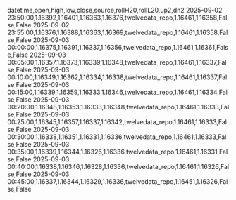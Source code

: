 datetime,open,high,low,close,source,rollH20,rollL20,up2,dn2
2025-09-02 23:50:00,1.16392,1.16401,1.16363,1.16376,twelvedata_repo,1.16461,1.16358,False,False
2025-09-02 23:55:00,1.16376,1.16388,1.16363,1.16369,twelvedata_repo,1.16461,1.16358,False,False
2025-09-03 00:00:00,1.16375,1.16391,1.16337,1.16356,twelvedata_repo,1.16461,1.16361,False,False
2025-09-03 00:05:00,1.16357,1.16373,1.16339,1.16348,twelvedata_repo,1.16461,1.16337,False,False
2025-09-03 00:10:00,1.16349,1.16362,1.16334,1.16338,twelvedata_repo,1.16461,1.16337,False,False
2025-09-03 00:15:00,1.16339,1.16359,1.16333,1.16346,twelvedata_repo,1.16461,1.16334,False,False
2025-09-03 00:20:00,1.16348,1.16353,1.16333,1.16348,twelvedata_repo,1.16461,1.16333,False,False
2025-09-03 00:25:00,1.16345,1.16357,1.16337,1.16342,twelvedata_repo,1.16461,1.16333,False,False
2025-09-03 00:30:00,1.16338,1.16351,1.16331,1.16336,twelvedata_repo,1.16461,1.16333,False,False
2025-09-03 00:35:00,1.16339,1.16344,1.16326,1.16336,twelvedata_repo,1.16461,1.16331,False,False
2025-09-03 00:40:00,1.16338,1.16346,1.16328,1.16336,twelvedata_repo,1.16461,1.16326,False,False
2025-09-03 00:45:00,1.16337,1.16344,1.16329,1.16336,twelvedata_repo,1.16451,1.16326,False,False
